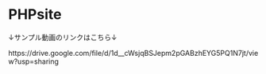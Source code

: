 # PHPsite
<p>↓サンプル動画のリンクはこちら↓</p>
https://drive.google.com/file/d/1d__cWsjqBSJepm2pGABzhEYG5PQ1N7jt/view?usp=sharing
